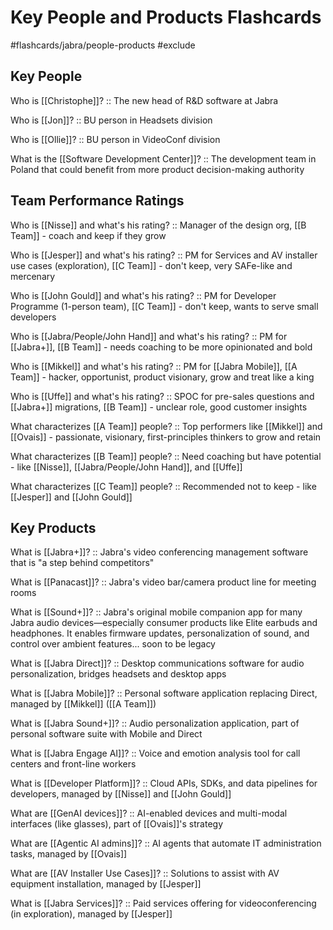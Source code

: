 # Key People and Products Flashcards
#flashcards/jabra/people-products #exclude 

## Key People

Who is [[Christophe]]? :: The new head of R&D software at Jabra
<!--SR:!2025-08-18,15,290-->

Who is [[Jon]]? :: BU person in Headsets division
<!--SR:!2025-08-05,2,230-->

Who is [[Ollie]]? :: BU person in VideoConf division
<!--SR:!2025-08-14,11,270-->

What is the [[Software Development Center]]? :: The development team in Poland that could benefit from more product decision-making authority
<!--SR:!2025-08-13,10,270-->

## Team Performance Ratings

Who is [[Nisse]] and what's his rating? :: Manager of the design org, [[B Team]] - coach and keep if they grow
<!--SR:!2025-08-06,3,250-->

Who is [[Jesper]] and what's his rating? :: PM for Services and AV installer use cases (exploration), [[C Team]] - don't keep, very SAFe-like and mercenary
<!--SR:!2025-08-07,4,270-->

Who is [[John Gould]] and what's his rating? :: PM for Developer Programme (1-person team), [[C Team]] - don't keep, wants to serve small developers
<!--SR:!2025-08-07,4,270-->

Who is [[Jabra/People/John Hand]] and what's his rating? :: PM for [[Jabra+]], [[B Team]] - needs coaching to be more opinionated and bold
<!--SR:!2025-08-06,3,250-->

Who is [[Mikkel]] and what's his rating? :: PM for [[Jabra Mobile]], [[A Team]] - hacker, opportunist, product visionary, grow and treat like a king
<!--SR:!2025-08-06,3,250-->

Who is [[Uffe]] and what's his rating? :: SPOC for pre-sales questions and [[Jabra+]] migrations, [[B Team]] - unclear role, good customer insights
<!--SR:!2025-08-06,3,250-->

What characterizes [[A Team]] people? :: Top performers like [[Mikkel]] and [[Ovais]] - passionate, visionary, first-principles thinkers to grow and retain
<!--SR:!2025-08-04,1,230-->

What characterizes [[B Team]] people? :: Need coaching but have potential - like [[Nisse]], [[Jabra/People/John Hand]], and [[Uffe]]
<!--SR:!2025-08-07,4,270-->

What characterizes [[C Team]] people? :: Recommended not to keep - like [[Jesper]] and [[John Gould]]
<!--SR:!2025-08-07,4,270-->

## Key Products

What is [[Jabra+]]? :: Jabra's video conferencing management software that is "a step behind competitors"
<!--SR:!2025-08-06,3,250-->

What is [[Panacast]]? :: Jabra's video bar/camera product line for meeting rooms
<!--SR:!2025-08-14,11,270-->

What is [[Sound+]]? :: Jabra's original mobile companion app for many Jabra audio devices—especially consumer products like Elite earbuds and headphones. It enables firmware updates, personalization of sound, and control over ambient features... soon to be legacy
<!--SR:!2025-08-15,12,270-->

What is [[Jabra Direct]]? :: Desktop communications software for audio personalization, bridges headsets and desktop apps
<!--SR:!2025-08-07,4,270-->

What is [[Jabra Mobile]]? :: Personal software application replacing Direct, managed by [[Mikkel]] ([[A Team]])
<!--SR:!2025-08-07,4,270-->

What is [[Jabra Sound+]]? :: Audio personalization application, part of personal software suite with Mobile and Direct
<!--SR:!2025-08-07,4,270-->

What is [[Jabra Engage AI]]? :: Voice and emotion analysis tool for call centers and front-line workers
<!--SR:!2025-08-07,4,270-->

What is [[Developer Platform]]? :: Cloud APIs, SDKs, and data pipelines for developers, managed by [[Nisse]] and [[John Gould]]
<!--SR:!2025-08-06,3,250-->

What are [[GenAI devices]]? :: AI-enabled devices and multi-modal interfaces (like glasses), part of [[Ovais]]'s strategy
<!--SR:!2025-08-04,1,230-->

What are [[Agentic AI admins]]? :: AI agents that automate IT administration tasks, managed by [[Ovais]]
<!--SR:!2025-08-04,1,230-->

What are [[AV Installer Use Cases]]? :: Solutions to assist with AV equipment installation, managed by [[Jesper]]
<!--SR:!2025-08-04,1,230-->

What is [[Jabra Services]]? :: Paid services offering for videoconferencing (in exploration), managed by [[Jesper]]
<!--SR:!2025-08-07,4,270-->